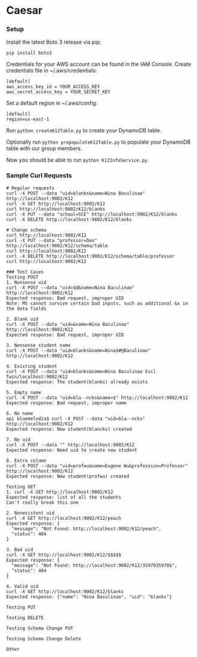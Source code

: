 # Caesar

### Setup

Install the latest Boto 3 release via pip:

```pip install boto3```

Credentials for your AWS account can be found in the IAM Console. Create credentials file in ~/.aws/credentials:

```
[default]
aws_access_key_id = YOUR_ACCESS_KEY
aws_secret_access_key = YOUR_SECRET_KEY
```

Set a default region in ~/.aws/config:

```
[default]
region=us-east-1
```

Run `python createK12Table.py` to create your DynamoDB table.

Optionally run `python prepopulateK12Table.py` to populate your DynamoDB table with our group members.

Now you should be able to run `python K12InfoService.py`.

### Sample Curl Requests
```
# Regular requests
curl -X POST --data "uid=blanks&name=Nina Baculinao" http://localhost:9002/K12
curl -X GET http://localhost:9002/K12
curl http://localhost:9002/K12/blanks
curl -X PUT --data "school=SCE" http://localhost:9002/K12/blanks
curl -X DELETE http://localhost:9002/K12/blanks 

# Change schema
curl http://localhost:9002/K12
curl -X PUT --data "professor=Don" http://localhost:9002/K12/schema/table
curl http://localhost:9002/K12
curl -X DELETE http://localhost:9002/K12/schema/table/professor
curl http://localhost:9002/K12
```

```
### Test Cases
Testing POST
1. Nonsense uid
curl -X POST --data "uid=$@&name=Nina Baculinao" http://localhost:9002/K12
Expected response: Bad request, improper UID
Note: MS cannot survive certain bad inputs, such as additional &s in the data fields

2. Blank uid
curl -X POST --data "uid=&name=Nina Baculinao" http://localhost:9002/K12
Expected response: Bad request, improper UID

3. Nonsense student name
curl -X POST --data "uid=blanks&name=Nina$#@Baculinao" http://localhost:9002/K12

4. Existing student
curl -X POST --data "uid=blanks&name=Nina Baculinao Evil Twin/localhost:9002/K12
Expected response: The student(blanks) already exists

5. Empty name
curl -X POST --data "uid=bla--ncks&name=$" http://localhost:9002/K12
Expected response: Bad request, improper name

6. No name
api bluemelodia$ curl -X POST --data "uid=bla--ncks" http://localhost:9002/K12
Expected response: New student(blancks) created

7. No uid
curl -X POST --data "" http://localhost:9002/K12
Expected response: Need uid to create new student

8. Extra column
curl -X POST --data "uid=profwu&name=Eugene Wu&profession=Professor" http://localhost:9002/K12
Expected response: New student(profwu) created

Testing GET
1. curl -X GET http://localhost:9002/K12
Expected response: list of all the students
Can't really break this one

2. Nonexistent uid
curl -X GET http://localhost:9002/K12/peach
Expected response: {
  "message": "Not Found: http://localhost:9002/K12/peach", 
  "status": 404
}

3. Bad uid
curl -X GET http://localhost:9002/K12/$$$$$
Expected response: {
  "message": "Not Found: http://localhost:9002/K12/3597035970$", 
  "status": 404
}

4. Valid uid 
curl -X GET http://localhost:9002/K12/blanks
Expected response: {"name": "Nina Baculinao", "uid": "blanks"}

Testing PUT

Testing DELETE

Testing Schema Change PUT

Testing Schema Change Delete

Other


```
